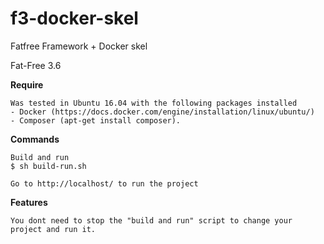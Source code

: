 # f3-docker-skel

Fatfree Framework + Docker skel

Fat-Free 3.6

**Require**

    Was tested in Ubuntu 16.04 with the following packages installed
    - Docker (https://docs.docker.com/engine/installation/linux/ubuntu/)
    - Composer (apt-get install composer).

**Commands**

    Build and run 
    $ sh build-run.sh
    
    Go to http://localhost/ to run the project

**Features**

    You dont need to stop the "build and run" script to change your project and run it.
